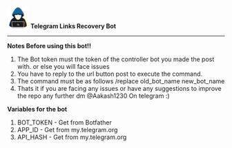 <picture><img src = "https://github.com/0xAbdulKhalid/0xAbdulKhalid/raw/main/assets/mdImages/about_me.gif" width = 50px></picture> <b> Telegram Links Recovery Bot</b><br>


<hr>

<b>Notes Before using this bot!!</b><br>
1) The Bot token must the token of the controller bot you made the post with. or else you will face issues<br>
2) You have to reply to the url button post to execute the command.<br>
3) The command must be as follows /replace old_bot_name new_bot_name<br>
4) Thats it if you are facing any issues or have any suggestions to improve the repo any further dm @Aakash1230 On telegram :)<br>


<b>Variables for the bot</b><br>

1) BOT_TOKEN - Get from Botfather<br>
2) APP_ID - Get from my.telegram.org<br>
3) API_HASH - Get from my.telegram.org<br>

